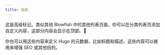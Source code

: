 ```yaml
---
title: 高级
---
```


这是高级标记。类似其他 Blowfish 中的其他列表页面，你可以在分类列表页添加自定义内容，这部分内容会显示在顶部。:rocket:

你也可以用这些内容来定义 Hugo 的元数据，比如标题和描述。这些内容可以被用来增强 SEO 或其他目的。

